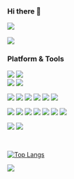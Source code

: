 ### Hi there 👋

<!--
**yx637718/yx637718** is a ✨ _special_ ✨ repository because its `README.md` (this file) appears on your GitHub profile.

Here are some ideas to get you started:

- 🔭 I’m currently working on ...
- 🌱 I’m currently learning ...
- 👯 I’m looking to collaborate on ...
- 🤔 I’m looking for help with ...
- 💬 Ask me about ...
- 📫 How to reach me: ...
- 😄 Pronouns: ...
- ⚡ Fun fact: ...
-->

![](http://antzuhl.cn:4000/get/@yx637718.readme)
<br>
<br>
![](https://github-readme-stats.vercel.app/api?username=yx637718&theme=yeblu&show_icons=true)


### Platform & Tools

![](https://img.shields.io/badge/Windows-10-292e33?style=flat&logo=Windows&logoColor=ffffff)
![](https://img.shields.io/badge/Microsoft-Office-D83B01?style=flat&logo=Microsoft-Office&logoColor=ffffff)  
![](https://img.shields.io/badge/Adobe-Photoshop-31a8ff?style=flat&logo=Adobe-Photoshop&logoColor=ffffff)
![](https://img.shields.io/badge/Adobe-Illustrator-ff9a00?style=flat&logo=Adobe-Illustrator&logoColor=ffffff)

![](https://img.shields.io/badge/-Git-F05032?style=flat&logo=Git&logoColor=ffffff)
![](https://img.shields.io/badge/-Github-181717?style=flat&logo=Github&logoColor=ffffff)
![](https://img.shields.io/badge/-Bitbucket-0052CC?style=flat&logo=Bitbucket&logoColor=ffffff)
![](https://img.shields.io/badge/-RStudio-75aadb?style=flat&logo=RStudio&logoColor=ffffff)
![](https://img.shields.io/badge/-Anaconda-42B029?style=flat&logo=Anaconda&logoColor=ffffff)
![](https://img.shields.io/badge/-Visual%20Studio-007acc?style=flat&logo=Visual-Studio-Code&logoColor=ffffff)

![](https://img.shields.io/badge/-SAS-003791?style=flat)
![](https://img.shields.io/badge/-R-276dc3?style=flat&logo=R&logoColor=ffffff)
![](https://img.shields.io/badge/-Python-3776ab?style=flat&logo=Python&logoColor=ffffff)
![](https://img.shields.io/badge/-Markdown-000000?style=flat&logo=Markdown&logoColor=ffffff)
![](https://img.shields.io/badge/-CSS3-1572B6?style=flat&logo=CSS3&logoColor=ffffff)
![](https://img.shields.io/badge/-HTML5-E34F26?style=flat&logo=HTML5&logoColor=ffffff)
![](https://img.shields.io/badge/-KNIME-F7D900?style=flat)

![](https://img.shields.io/badge/-Steam-000000?style=flat&logo=Steam&logoColor=ffffff)
![](https://img.shields.io/badge/-Pokémon-FFCB05?style=flat&logo=Pokémon&logoColor=ffffff)

<br>

[![Top Langs](https://github-readme-stats.vercel.app/api/top-langs/?username=yx637718&layout=compact)](https://github.com/anuraghazra/github-readme-stats)

![](https://github-readme-stats.vercel.app/api?username=yx637718&repo=github-readme-stats)


